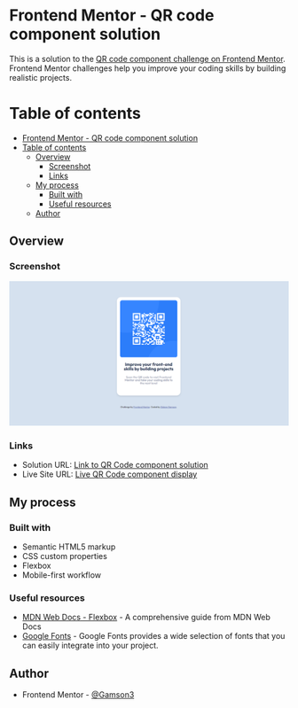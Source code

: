 # Frontend Mentor - QR code component solution

This is a solution to the [QR code component challenge on Frontend Mentor](https://www.frontendmentor.io/challenges/qr-code-component-iux_sIO_H). Frontend Mentor challenges help you improve your coding skills by building realistic projects.

# Table of contents

- [Frontend Mentor - QR code component solution](#frontend-mentor---qr-code-component-solution)
- [Table of contents](#table-of-contents)
  - [Overview](#overview)
    - [Screenshot](#screenshot)
    - [Links](#links)
  - [My process](#my-process)
    - [Built with](#built-with)
    - [Useful resources](#useful-resources)
  - [Author](#author)

## Overview

### Screenshot

![Design preview for the QR code component coding challenge](./design/screenshot.png)

### Links

- Solution URL: [ Link to QR Code component solution](https://github.com/Gamson3/Responsive-QR-Code-Card-Front-End-Mentor-Challenge)
- Live Site URL: [ Live QR Code component display](https://gamson3.github.io/Responsive-QR-Code-Card-Front-End-Mentor-Challenge/)

## My process

### Built with

- Semantic HTML5 markup
- CSS custom properties
- Flexbox
- Mobile-first workflow

### Useful resources

- [MDN Web Docs - Flexbox](https://developer.mozilla.org/en-US/docs/Web/CSS/CSS_Flexible_Box_Layout) - A comprehensive guide from MDN Web Docs 
- [Google Fonts](https://fonts.google.com/) - Google Fonts provides a wide selection of fonts that you can easily integrate into your project.

## Author

- Frontend Mentor - [@Gamson3](https://www.frontendmentor.io/profile/Gamson3)
